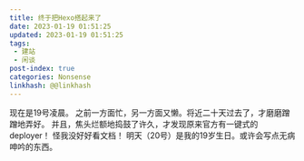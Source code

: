 ```yaml
---
title: 终于把Hexo搭起来了
date: 2023-01-19 01:51:25
updated: 2023-01-19 01:51:25
tags: 
 - 建站
 - 闲谈
post-index: true
categories: Nonsense
linkhash: @@linkhash
---
```

现在是19号凌晨。
之前一方面忙，另一方面又懒。将近二十天过去了，才磨磨蹭蹭地弄好。
并且，焦头烂额地捣鼓了许久，才发现原来官方有一键式的deployer！
怪我没好好看文档！
明天（20号）是我的19岁生日。或许会写点无病呻吟的东西。